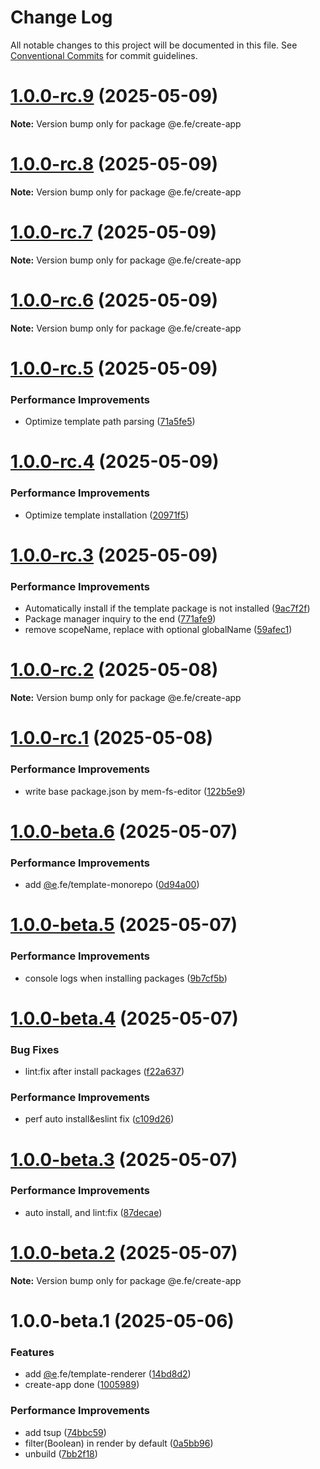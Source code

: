 # Change Log

All notable changes to this project will be documented in this file.
See [Conventional Commits](https://conventionalcommits.org) for commit guidelines.

# [1.0.0-rc.9](https://github.com/eleven-net-cn/create-app/compare/@e.fe/create-app@1.0.0-rc.8...@e.fe/create-app@1.0.0-rc.9) (2025-05-09)

**Note:** Version bump only for package @e.fe/create-app





# [1.0.0-rc.8](https://github.com/eleven-net-cn/create-app/compare/@e.fe/create-app@1.0.0-rc.7...@e.fe/create-app@1.0.0-rc.8) (2025-05-09)

**Note:** Version bump only for package @e.fe/create-app





# [1.0.0-rc.7](https://github.com/eleven-net-cn/create-app/compare/@e.fe/create-app@1.0.0-rc.6...@e.fe/create-app@1.0.0-rc.7) (2025-05-09)

**Note:** Version bump only for package @e.fe/create-app





# [1.0.0-rc.6](https://github.com/eleven-net-cn/create-app/compare/@e.fe/create-app@1.0.0-rc.5...@e.fe/create-app@1.0.0-rc.6) (2025-05-09)

**Note:** Version bump only for package @e.fe/create-app





# [1.0.0-rc.5](https://github.com/eleven-net-cn/create-app/compare/@e.fe/create-app@1.0.0-rc.4...@e.fe/create-app@1.0.0-rc.5) (2025-05-09)


### Performance Improvements

* Optimize template path parsing ([71a5fe5](https://github.com/eleven-net-cn/create-app/commit/71a5fe58db66e27379439800c184a5394a3bebd9))





# [1.0.0-rc.4](https://github.com/eleven-net-cn/create-app/compare/@e.fe/create-app@1.0.0-rc.3...@e.fe/create-app@1.0.0-rc.4) (2025-05-09)


### Performance Improvements

* Optimize template installation ([20971f5](https://github.com/eleven-net-cn/create-app/commit/20971f5aa45b7c8b619ead5b6e35c23e58d56cfa))





# [1.0.0-rc.3](https://github.com/eleven-net-cn/create-app/compare/@e.fe/create-app@1.0.0-rc.2...@e.fe/create-app@1.0.0-rc.3) (2025-05-09)


### Performance Improvements

* Automatically install if the template package is not installed ([9ac7f2f](https://github.com/eleven-net-cn/create-app/commit/9ac7f2fd8e19a5c5df985ed7f8d6315934a47ab0))
* Package manager inquiry to the end ([771afe9](https://github.com/eleven-net-cn/create-app/commit/771afe90526e34aebbbd5f0fcecbdb662c8a7cf5))
* remove scopeName, replace with optional globalName ([59afec1](https://github.com/eleven-net-cn/create-app/commit/59afec150d87c8ad789712dbb94ba4e671f7e31c))





# [1.0.0-rc.2](https://github.com/eleven-net-cn/create-app/compare/@e.fe/create-app@1.0.0-rc.1...@e.fe/create-app@1.0.0-rc.2) (2025-05-08)

**Note:** Version bump only for package @e.fe/create-app





# [1.0.0-rc.1](https://github.com/eleven-net-cn/create-app/compare/@e.fe/create-app@1.0.0-beta.6...@e.fe/create-app@1.0.0-rc.1) (2025-05-08)


### Performance Improvements

* write base package.json by mem-fs-editor ([122b5e9](https://github.com/eleven-net-cn/create-app/commit/122b5e9cce081dc869cfc16784b4e8325bcba294))





# [1.0.0-beta.6](https://github.com/eleven-net-cn/create-app/compare/@e.fe/create-app@1.0.0-beta.5...@e.fe/create-app@1.0.0-beta.6) (2025-05-07)


### Performance Improvements

* add [@e](https://github.com/e).fe/template-monorepo ([0d94a00](https://github.com/eleven-net-cn/create-app/commit/0d94a00936f8f04df7fbf0555ebbc85740b84318))





# [1.0.0-beta.5](https://github.com/eleven-net-cn/create-app/compare/@e.fe/create-app@1.0.0-beta.4...@e.fe/create-app@1.0.0-beta.5) (2025-05-07)


### Performance Improvements

* console logs when installing packages ([9b7cf5b](https://github.com/eleven-net-cn/create-app/commit/9b7cf5b60841e571f795c1eed582338024999f3f))





# [1.0.0-beta.4](https://github.com/eleven-net-cn/create-app/compare/@e.fe/create-app@1.0.0-beta.3...@e.fe/create-app@1.0.0-beta.4) (2025-05-07)


### Bug Fixes

* lint:fix after install packages ([f22a637](https://github.com/eleven-net-cn/create-app/commit/f22a6375ff032fc07c94ec5c3d2dad6ee912fcf9))


### Performance Improvements

* perf auto install&eslint fix ([c109d26](https://github.com/eleven-net-cn/create-app/commit/c109d26765e4eaff34c3077271c9f54fa74363c4))





# [1.0.0-beta.3](https://github.com/eleven-net-cn/create-app/compare/@e.fe/create-app@1.0.0-beta.2...@e.fe/create-app@1.0.0-beta.3) (2025-05-07)


### Performance Improvements

* auto install, and lint:fix ([87decae](https://github.com/eleven-net-cn/create-app/commit/87decaea267b76f1669ba3db22d14dc19b0dd079))





# [1.0.0-beta.2](https://github.com/eleven-net-cn/create-app/compare/@e.fe/create-app@1.0.0-beta.1...@e.fe/create-app@1.0.0-beta.2) (2025-05-07)

**Note:** Version bump only for package @e.fe/create-app





# 1.0.0-beta.1 (2025-05-06)


### Features

* add [@e](https://github.com/e).fe/template-renderer ([14bd8d2](https://github.com/eleven-net-cn/create-app/commit/14bd8d2e8599027a55c1dff74a083775b9502e9e))
* create-app done ([1005989](https://github.com/eleven-net-cn/create-app/commit/10059891f31a44a45dc25808175da8f9d1195969))


### Performance Improvements

* add tsup ([74bbc59](https://github.com/eleven-net-cn/create-app/commit/74bbc59ff345e7f2f15d22e226ee844acbc4b6ff))
* filter(Boolean) in render by default ([0a5bb96](https://github.com/eleven-net-cn/create-app/commit/0a5bb968f0126e773fc789a1134bf82ac99e3346))
* unbuild ([7bb2f18](https://github.com/eleven-net-cn/create-app/commit/7bb2f1824d46397513bbaa67a2477e5fe45c8dbd))
